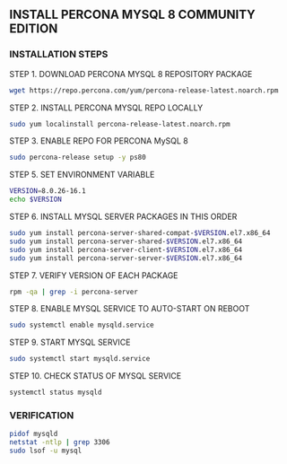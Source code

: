 ## INSTALL PERCONA MYSQL 8 COMMUNITY EDITION

### INSTALLATION STEPS
STEP 1. DOWNLOAD PERCONA MYSQL 8 REPOSITORY PACKAGE
```sh
wget https://repo.percona.com/yum/percona-release-latest.noarch.rpm
```

STEP 2. INSTALL PERCONA MYSQL REPO LOCALLY
```sh
sudo yum localinstall percona-release-latest.noarch.rpm
```

STEP 3. ENABLE REPO FOR PERCONA MySQL 8
```sh
sudo percona-release setup -y ps80
```

STEP 5. SET ENVIRONMENT VARIABLE
```sh
VERSION=8.0.26-16.1
echo $VERSION
```

STEP 6. INSTALL MYSQL SERVER PACKAGES IN THIS ORDER
```sh
sudo yum install percona-server-shared-compat-$VERSION.el7.x86_64
sudo yum install percona-server-shared-$VERSION.el7.x86_64
sudo yum install percona-server-client-$VERSION.el7.x86_64
sudo yum install percona-server-server-$VERSION.el7.x86_64
```

STEP 7. VERIFY VERSION OF EACH PACKAGE
```sh
rpm -qa | grep -i percona-server
```

STEP 8. ENABLE MYSQL SERVICE TO AUTO-START ON REBOOT
```sh
sudo systemctl enable mysqld.service
```

STEP 9. START MYSQL SERVICE
```sh
sudo systemctl start mysqld.service
```

STEP 10. CHECK STATUS OF MYSQL SERVICE
```sh
systemctl status mysqld
```

### VERIFICATION
```sh
pidof mysqld
netstat -ntlp | grep 3306
sudo lsof -u mysql
```
